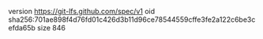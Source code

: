 version https://git-lfs.github.com/spec/v1
oid sha256:701ae898f4d76fd01c426d3b11d96ce78544559cffe3fe2a122c6be3cefda65b
size 846
